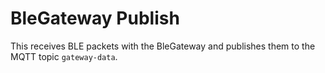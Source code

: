 BleGateway Publish
==================

This receives BLE packets with the BleGateway and publishes them to the
MQTT topic `gateway-data`.

